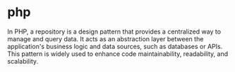 # php
In PHP, a repository is a design pattern that provides a centralized way to manage and query data. It acts as an abstraction layer between the application's business logic and data sources, such as databases or APIs. This pattern is widely used to enhance code maintainability, readability, and scalability.
